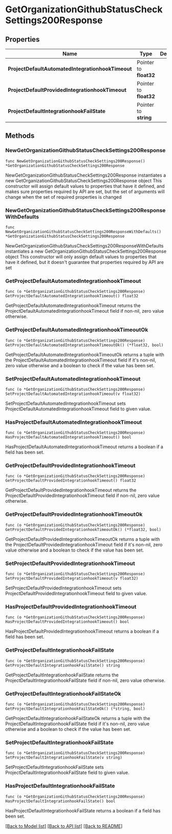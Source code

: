 # GetOrganizationGithubStatusCheckSettings200Response

## Properties

Name | Type | Description | Notes
------------ | ------------- | ------------- | -------------
**ProjectDefaultAutomatedIntegrationhookTimeout** | Pointer to **float32** |  | [optional] 
**ProjectDefaultProvidedIntegrationhookTimeout** | Pointer to **float32** |  | [optional] 
**ProjectDefaultIntegrationhookFailState** | Pointer to **string** |  | [optional] 

## Methods

### NewGetOrganizationGithubStatusCheckSettings200Response

`func NewGetOrganizationGithubStatusCheckSettings200Response() *GetOrganizationGithubStatusCheckSettings200Response`

NewGetOrganizationGithubStatusCheckSettings200Response instantiates a new GetOrganizationGithubStatusCheckSettings200Response object
This constructor will assign default values to properties that have it defined,
and makes sure properties required by API are set, but the set of arguments
will change when the set of required properties is changed

### NewGetOrganizationGithubStatusCheckSettings200ResponseWithDefaults

`func NewGetOrganizationGithubStatusCheckSettings200ResponseWithDefaults() *GetOrganizationGithubStatusCheckSettings200Response`

NewGetOrganizationGithubStatusCheckSettings200ResponseWithDefaults instantiates a new GetOrganizationGithubStatusCheckSettings200Response object
This constructor will only assign default values to properties that have it defined,
but it doesn't guarantee that properties required by API are set

### GetProjectDefaultAutomatedIntegrationhookTimeout

`func (o *GetOrganizationGithubStatusCheckSettings200Response) GetProjectDefaultAutomatedIntegrationhookTimeout() float32`

GetProjectDefaultAutomatedIntegrationhookTimeout returns the ProjectDefaultAutomatedIntegrationhookTimeout field if non-nil, zero value otherwise.

### GetProjectDefaultAutomatedIntegrationhookTimeoutOk

`func (o *GetOrganizationGithubStatusCheckSettings200Response) GetProjectDefaultAutomatedIntegrationhookTimeoutOk() (*float32, bool)`

GetProjectDefaultAutomatedIntegrationhookTimeoutOk returns a tuple with the ProjectDefaultAutomatedIntegrationhookTimeout field if it's non-nil, zero value otherwise
and a boolean to check if the value has been set.

### SetProjectDefaultAutomatedIntegrationhookTimeout

`func (o *GetOrganizationGithubStatusCheckSettings200Response) SetProjectDefaultAutomatedIntegrationhookTimeout(v float32)`

SetProjectDefaultAutomatedIntegrationhookTimeout sets ProjectDefaultAutomatedIntegrationhookTimeout field to given value.

### HasProjectDefaultAutomatedIntegrationhookTimeout

`func (o *GetOrganizationGithubStatusCheckSettings200Response) HasProjectDefaultAutomatedIntegrationhookTimeout() bool`

HasProjectDefaultAutomatedIntegrationhookTimeout returns a boolean if a field has been set.

### GetProjectDefaultProvidedIntegrationhookTimeout

`func (o *GetOrganizationGithubStatusCheckSettings200Response) GetProjectDefaultProvidedIntegrationhookTimeout() float32`

GetProjectDefaultProvidedIntegrationhookTimeout returns the ProjectDefaultProvidedIntegrationhookTimeout field if non-nil, zero value otherwise.

### GetProjectDefaultProvidedIntegrationhookTimeoutOk

`func (o *GetOrganizationGithubStatusCheckSettings200Response) GetProjectDefaultProvidedIntegrationhookTimeoutOk() (*float32, bool)`

GetProjectDefaultProvidedIntegrationhookTimeoutOk returns a tuple with the ProjectDefaultProvidedIntegrationhookTimeout field if it's non-nil, zero value otherwise
and a boolean to check if the value has been set.

### SetProjectDefaultProvidedIntegrationhookTimeout

`func (o *GetOrganizationGithubStatusCheckSettings200Response) SetProjectDefaultProvidedIntegrationhookTimeout(v float32)`

SetProjectDefaultProvidedIntegrationhookTimeout sets ProjectDefaultProvidedIntegrationhookTimeout field to given value.

### HasProjectDefaultProvidedIntegrationhookTimeout

`func (o *GetOrganizationGithubStatusCheckSettings200Response) HasProjectDefaultProvidedIntegrationhookTimeout() bool`

HasProjectDefaultProvidedIntegrationhookTimeout returns a boolean if a field has been set.

### GetProjectDefaultIntegrationhookFailState

`func (o *GetOrganizationGithubStatusCheckSettings200Response) GetProjectDefaultIntegrationhookFailState() string`

GetProjectDefaultIntegrationhookFailState returns the ProjectDefaultIntegrationhookFailState field if non-nil, zero value otherwise.

### GetProjectDefaultIntegrationhookFailStateOk

`func (o *GetOrganizationGithubStatusCheckSettings200Response) GetProjectDefaultIntegrationhookFailStateOk() (*string, bool)`

GetProjectDefaultIntegrationhookFailStateOk returns a tuple with the ProjectDefaultIntegrationhookFailState field if it's non-nil, zero value otherwise
and a boolean to check if the value has been set.

### SetProjectDefaultIntegrationhookFailState

`func (o *GetOrganizationGithubStatusCheckSettings200Response) SetProjectDefaultIntegrationhookFailState(v string)`

SetProjectDefaultIntegrationhookFailState sets ProjectDefaultIntegrationhookFailState field to given value.

### HasProjectDefaultIntegrationhookFailState

`func (o *GetOrganizationGithubStatusCheckSettings200Response) HasProjectDefaultIntegrationhookFailState() bool`

HasProjectDefaultIntegrationhookFailState returns a boolean if a field has been set.


[[Back to Model list]](../README.md#documentation-for-models) [[Back to API list]](../README.md#documentation-for-api-endpoints) [[Back to README]](../README.md)


